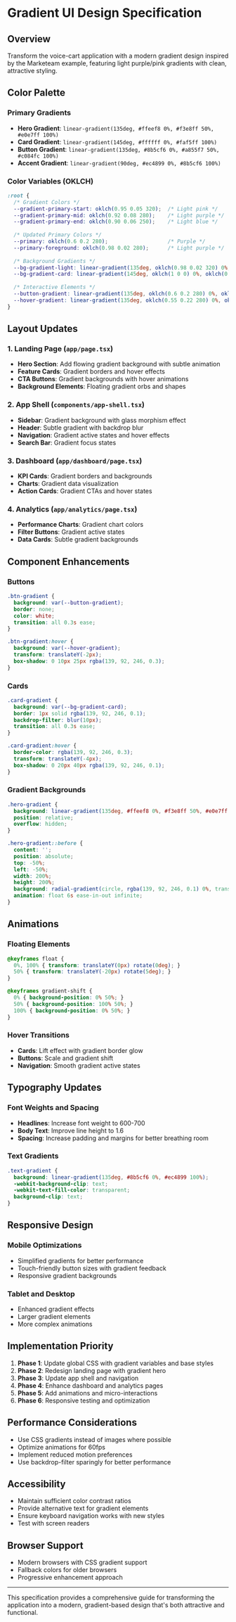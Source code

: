 # Gradient UI Design Specification

## Overview
Transform the voice-cart application with a modern gradient design inspired by the Marketeam example, featuring light purple/pink gradients with clean, attractive styling.

## Color Palette

### Primary Gradients
- **Hero Gradient**: `linear-gradient(135deg, #ffeef8 0%, #f3e8ff 50%, #e0e7ff 100%)`
- **Card Gradient**: `linear-gradient(145deg, #ffffff 0%, #faf5ff 100%)`
- **Button Gradient**: `linear-gradient(135deg, #8b5cf6 0%, #a855f7 50%, #c084fc 100%)`
- **Accent Gradient**: `linear-gradient(90deg, #ec4899 0%, #8b5cf6 100%)`

### Color Variables (OKLCH)
```css
:root {
  /* Gradient Colors */
  --gradient-primary-start: oklch(0.95 0.05 320);  /* Light pink */
  --gradient-primary-mid: oklch(0.92 0.08 280);    /* Light purple */
  --gradient-primary-end: oklch(0.90 0.06 250);    /* Light blue */
  
  /* Updated Primary Colors */
  --primary: oklch(0.6 0.2 280);                   /* Purple */
  --primary-foreground: oklch(0.98 0.02 280);      /* Light purple */
  
  /* Background Gradients */
  --bg-gradient-light: linear-gradient(135deg, oklch(0.98 0.02 320) 0%, oklch(0.95 0.05 280) 100%);
  --bg-gradient-card: linear-gradient(145deg, oklch(1 0 0) 0%, oklch(0.97 0.03 280) 100%);
  
  /* Interactive Elements */
  --button-gradient: linear-gradient(135deg, oklch(0.6 0.2 280) 0%, oklch(0.65 0.18 290) 50%, oklch(0.7 0.15 300) 100%);
  --hover-gradient: linear-gradient(135deg, oklch(0.55 0.22 280) 0%, oklch(0.6 0.2 290) 50%, oklch(0.65 0.18 300) 100%);
}
```

## Layout Updates

### 1. Landing Page (`app/page.tsx`)
- **Hero Section**: Add flowing gradient background with subtle animation
- **Feature Cards**: Gradient borders and hover effects
- **CTA Buttons**: Gradient backgrounds with hover animations
- **Background Elements**: Floating gradient orbs and shapes

### 2. App Shell (`components/app-shell.tsx`)
- **Sidebar**: Gradient background with glass morphism effect
- **Header**: Subtle gradient with backdrop blur
- **Navigation**: Gradient active states and hover effects
- **Search Bar**: Gradient focus states

### 3. Dashboard (`app/dashboard/page.tsx`)
- **KPI Cards**: Gradient borders and backgrounds
- **Charts**: Gradient data visualization
- **Action Cards**: Gradient CTAs and hover states

### 4. Analytics (`app/analytics/page.tsx`)
- **Performance Charts**: Gradient chart colors
- **Filter Buttons**: Gradient active states
- **Data Cards**: Subtle gradient backgrounds

## Component Enhancements

### Buttons
```css
.btn-gradient {
  background: var(--button-gradient);
  border: none;
  color: white;
  transition: all 0.3s ease;
}

.btn-gradient:hover {
  background: var(--hover-gradient);
  transform: translateY(-2px);
  box-shadow: 0 10px 25px rgba(139, 92, 246, 0.3);
}
```

### Cards
```css
.card-gradient {
  background: var(--bg-gradient-card);
  border: 1px solid rgba(139, 92, 246, 0.1);
  backdrop-filter: blur(10px);
  transition: all 0.3s ease;
}

.card-gradient:hover {
  border-color: rgba(139, 92, 246, 0.3);
  transform: translateY(-4px);
  box-shadow: 0 20px 40px rgba(139, 92, 246, 0.1);
}
```

### Gradient Backgrounds
```css
.hero-gradient {
  background: linear-gradient(135deg, #ffeef8 0%, #f3e8ff 50%, #e0e7ff 100%);
  position: relative;
  overflow: hidden;
}

.hero-gradient::before {
  content: '';
  position: absolute;
  top: -50%;
  left: -50%;
  width: 200%;
  height: 200%;
  background: radial-gradient(circle, rgba(139, 92, 246, 0.1) 0%, transparent 70%);
  animation: float 6s ease-in-out infinite;
}
```

## Animations

### Floating Elements
```css
@keyframes float {
  0%, 100% { transform: translateY(0px) rotate(0deg); }
  50% { transform: translateY(-20px) rotate(5deg); }
}

@keyframes gradient-shift {
  0% { background-position: 0% 50%; }
  50% { background-position: 100% 50%; }
  100% { background-position: 0% 50%; }
}
```

### Hover Transitions
- **Cards**: Lift effect with gradient border glow
- **Buttons**: Scale and gradient shift
- **Navigation**: Smooth gradient active states

## Typography Updates

### Font Weights and Spacing
- **Headlines**: Increase font weight to 600-700
- **Body Text**: Improve line height to 1.6
- **Spacing**: Increase padding and margins for better breathing room

### Text Gradients
```css
.text-gradient {
  background: linear-gradient(135deg, #8b5cf6 0%, #ec4899 100%);
  -webkit-background-clip: text;
  -webkit-text-fill-color: transparent;
  background-clip: text;
}
```

## Responsive Design

### Mobile Optimizations
- Simplified gradients for better performance
- Touch-friendly button sizes with gradient feedback
- Responsive gradient backgrounds

### Tablet and Desktop
- Enhanced gradient effects
- Larger gradient elements
- More complex animations

## Implementation Priority

1. **Phase 1**: Update global CSS with gradient variables and base styles
2. **Phase 2**: Redesign landing page with gradient hero
3. **Phase 3**: Update app shell and navigation
4. **Phase 4**: Enhance dashboard and analytics pages
5. **Phase 5**: Add animations and micro-interactions
6. **Phase 6**: Responsive testing and optimization

## Performance Considerations

- Use CSS gradients instead of images where possible
- Optimize animations for 60fps
- Implement reduced motion preferences
- Use backdrop-filter sparingly for better performance

## Accessibility

- Maintain sufficient color contrast ratios
- Provide alternative text for gradient elements
- Ensure keyboard navigation works with new styles
- Test with screen readers

## Browser Support

- Modern browsers with CSS gradient support
- Fallback colors for older browsers
- Progressive enhancement approach

---

This specification provides a comprehensive guide for transforming the application into a modern, gradient-based design that's both attractive and functional.